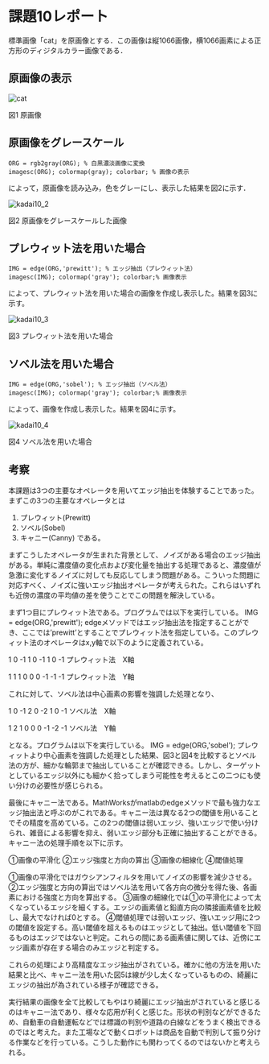 # 課題10レポート

標準画像「cat」を原画像とする．この画像は縦1066画像，横1066画素による正方形のディジタルカラー画像である．

## 原画像の表示

![cat](https://user-images.githubusercontent.com/50776559/71508485-49cf0e80-28cb-11ea-87fc-ca4bfb64c480.jpg)

図1 原画像

## 原画像をグレースケール

```
ORG = rgb2gray(ORG); % 白黒濃淡画像に変換
imagesc(ORG); colormap(gray); colorbar; % 画像の表示
```

によって，原画像を読み込み，色をグレーにし、表示した結果を図2に示す．

![kadai10_2](https://user-images.githubusercontent.com/50776559/71510006-b4cf1400-28d0-11ea-94e7-72548631151f.png)

図2 原画像をグレースケールした画像

## プレウィット法を用いた場合

```
IMG = edge(ORG,'prewitt'); % エッジ抽出（プレウィット法）
imagesc(IMG); colormap('gray'); colorbar;% 画像表示
```

によって、プレウィット法を用いた場合の画像を作成し表示した。結果を図3に示す。

![kadai10_3](https://user-images.githubusercontent.com/50776559/71510007-b567aa80-28d0-11ea-8771-7aef337567a3.png)

図3 プレウィット法を用いた場合


## ソベル法を用いた場合

```
IMG = edge(ORG,'sobel'); % エッジ抽出（ソベル法）
imagesc(IMG); colormap('gray'); colorbar;% 画像表示
```

によって、画像を作成し表示した。結果を図4に示す。

![kadai10_4](https://user-images.githubusercontent.com/50776559/71510009-b567aa80-28d0-11ea-90b5-43f97d660790.png)

図4 ソベル法を用いた場合

## 考察

本課題は3つの主要なオペレータを用いてエッジ抽出を体験することであった。まずこの3つの主要なオペレータとは
1. プレウィット(Prewitt)
2. ソベル(Sobel)
2. キャニー(Canny)
である。

まずこうしたオペレータが生まれた背景として、ノイズがある場合のエッジ抽出がある。単純に濃度値の変化点および変化量を抽出する処理であると、濃度値が急激に変化するノイズに対しても反応してしまう問題がある。こういった問題に対応すべく、ノイズに強いエッジ抽出オペレータが考えられた。これらはいずれも近傍の濃度の平均値の差を使うことでこの問題を解決している。

まず1つ目にプレウィット法である。プログラムでは以下を実行している。
IMG = edge(ORG,'prewitt');
edgeメソッドではエッジ抽出法を指定することができ、ここでは’prewitt’とすることでプレウィット法を指定している。このプレウィット法のオペレータはx,y軸で以下のように定義されている。

1 0 -1
1 0 -1
1 0 -1
プレウィット法　X軸

1 1 1
0 0 0
-1 -1 -1
プレウィット法　Y軸

これに対して、ソベル法は中心画素の影響を強調した処理となり、

1 0 -1
2 0 -2
1 0 -1
ソベル法　X軸

1 2 1
0 0 0
-1 -2 -1
ソベル法　Y軸

となる。プログラムは以下を実行している。
IMG = edge(ORG,'sobel');
プレウィットより中心画素を強調した処理とした結果、図3と図4を比較するとソベル法の方が、細かな輪郭まで抽出していることが確認できる。しかし、ターゲットとしているエッジ以外にも細かく拾ってしまう可能性を考えるとこの二つにも使い分けの必要性が感じられる。

最後にキャニー法である。MathWorksがmatlabのedgeメソッドで最も強力なエッジ抽出法と呼ぶのがこれである。キャニー法は異なる2つの閾値を用いることでその精度を高めている。この2つの閾値は弱いエッジ、強いエッジで使い分けられ、雑音による影響を抑え、弱いエッジ部分も正確に抽出することができる。キャニー法の処理手順を以下に示す。

①画像の平滑化
②エッジ強度と方向の算出
③画像の細線化
④閾値処理

①画像の平滑化ではガウシアンフィルタを用いてノイズの影響を減少させる。
②エッジ強度と方向の算出ではソベル法を用いて各方向の微分を得た後、各画素における強度と方向を算出する。
③画像の細線化では①の平滑化によって太くなっているエッジを細くする。エッジの画素値と鉛直方向の隣接画素値を比較し、最大でなければ0とする。
④閾値処理では弱いエッジ、強いエッジ用に2つの閾値を設定する。高い閾値を超えるものはエッジとして抽出。低い閾値を下回るものはエッジではないと判定。これらの間にある画素値に関しては、近傍にエッジ画素が存在する場合のみエッジと判定する。

これらの処理により高精度なエッジ抽出がされている。確かに他の方法を用いた結果と比べ、キャニー法を用いた図5は線が少し太くなっているものの、綺麗にエッジの抽出が為されている様子が確認できる。

実行結果の画像を全て比較してもやはり綺麗にエッジ抽出がされていると感じるのはキャニー法であり、様々な応用が利くと感じた。形状の判別などができるため、自動車の自動運転などでは標識の判別や道路の白線などをうまく検出できるのではと考えた。また工場などで動くロボットは商品を自動で判別して振り分ける作業などを行っている。こうした動作にも関わってくるのではないかと考えられる。